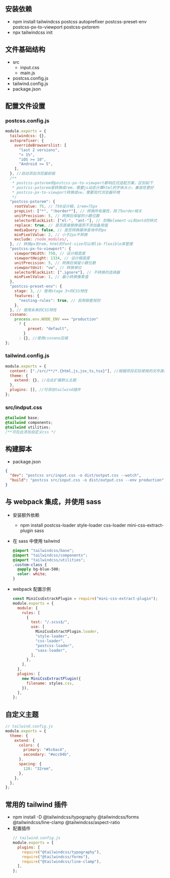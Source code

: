 ## 安装依赖

- npm install tailwindcss postcss autoprefixer postcss-preset-env postcss-px-to-viewport postcss-pxtorem
- npx tailwindcss init

## 文件基础结构

- src
  - input.css
  - main.js
- postcss.config.js
- tailwind.config.js
- package.json

## 配置文件设置

### postcss.config.js

```js
module.exports = {
  tailwindcss: {},
  autoprefixer: {
    overrideBrowserslist: [
      "last 2 versions",
      "> 1%",
      "iOS >= 10",
      "Android >= 5",
    ],
  }, //自动添加浏览器前缀
  /**
   * postcss-pxtorem和postcss-px-to-viewport都响应式适配方案，区别如下
   * postcss-pxtorem是转换成rem，需要js动态计算html的字体大小，兼容性更好
   * postcss-px-to-viewport转换成vw，需要现代浏览器环境
   */
  "postcss-pxtorem": {
    rootValue: 75, // 750设计稿，1rem=75px
    propList: ["*", "!border*"], // 转换所有属性，除了border相关
    unitPrecision: 5, // 转换后保留的小数位数
    selectorBlackList: ["el-", "ant-"], // 忽略element-ui和antd的样式
    replace: true, // 是否直接替换值而不添加备用值
    mediaQuery: false, // 是否转换媒体查询中的px
    minPixelValue: 2, // 小于2px不转换
    exclude: /node_modules/,
  }, // 转换px到rem，html的font-size可以用lib-flexible库管理
  "postcss-px-to-viewport": {
    viewportWidth: 750, // 设计稿宽度
    viewportHeight: 1334, // 设计稿高度
    unitPrecision: 5, // 转换后保留小数位数
    viewportUnit: "vw", // 转换单位
    selectorBlackList: [".ignore"], // 不转换的选择器
    minPixelValue: 1, // 最小转换像素值
  },
  "postcss-preset-env": {
    stage: 3, // 使用stage 3+的CSS特性
    features: {
      "nesting-rules": true, // 启用嵌套规则
    },
  }, // 使用未来的CSS特性
  cssnano:
    process.env.NODE_ENV === "production"
      ? {
          preset: "default",
        }
      : {}, //使用cssnano压缩
};
```

### tailwind.config.js

```js
module.exports = {
  content: ["./src/**/*.{html,js,jsx,ts,tsx}"], //根据项目实际使用的文件类型调整
  theme: {
    extend: {}, //在此扩展默认主题
  },
  plugins: [], //可添加tailwind插件
};
```

### src/indput.css

```css
@tailwind base;
@tailwind components;
@tailwind utilities;
/**可在此添加自定义css */
```

## 构建脚本

- package.json

```json
{
  "dev": "postcss src/input.css -o dist/output.css --watch",
  "build": "postcss src/input.css -o dist/output.css --env production"
}
```

## 与 webpack 集成，并使用 sass

- 安装额外依赖
  - npm install postcss-loader style-loader css-loader mini-css-extract-plugin sass
- 在 sass 中使用 tailwind
  ```scss
  @import "tailwindcss/base";
  @import "tailwindcss/components";
  @import "tailwindcss/utilities";
  .custom-class {
    @apply bg-blue-500;
    color: white;
  }
  ```
- webpack 配置示例

  ```js
  const MiniCssExtrackPlugin = require("mini-css-extract-plugin");
  module.exports = {
    module: {
      rules: [
        {
          test: "/.scss$/",
          use: [
            MiniCssExtractPlugin.loader,
            "style-loader",
            "css-loader",
            "postcss-loader",
            "sass-loader",
          ],
        },
      ],
    },
    plugins: [
      new MiniCssExtractPlugin({
        filename: styles.css,
      }),
    ],
  };
  ```

## 自定义主题

```js
// tailwind.config.js
module.exports = {
  theme: {
    extend: {
      colors: {
        primary: "#5c6ac4",
        secondary: "#ecc94b",
      },
      spacing: {
        128: "32rem",
      },
    },
  },
};
```

## 常用的 tailwind 插件

- npm install -D @tailwindcss/typography @tailwindcss/forms @tailwindcss/line-clamp @tailwindcss/aspect-ratio
- 配置插件
  ```js
  // tailwind.config.js
  module.exports = {
    plugins: [
      require("@tailwindcss/typography"),
      require("@tailwindcss/forms"),
      require("@tailwindcss/line-clamp"),
    ],
  };
  ```
